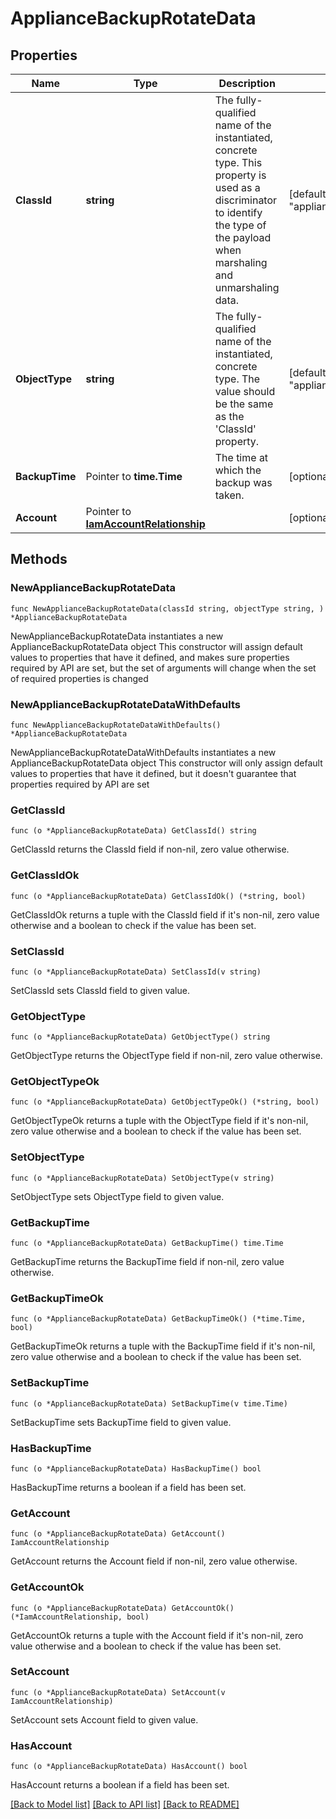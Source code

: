 # ApplianceBackupRotateData

## Properties

Name | Type | Description | Notes
------------ | ------------- | ------------- | -------------
**ClassId** | **string** | The fully-qualified name of the instantiated, concrete type. This property is used as a discriminator to identify the type of the payload when marshaling and unmarshaling data. | [default to "appliance.BackupRotateData"]
**ObjectType** | **string** | The fully-qualified name of the instantiated, concrete type. The value should be the same as the &#39;ClassId&#39; property. | [default to "appliance.BackupRotateData"]
**BackupTime** | Pointer to **time.Time** | The time at which the backup was taken. | [optional] [readonly] 
**Account** | Pointer to [**IamAccountRelationship**](IamAccountRelationship.md) |  | [optional] 

## Methods

### NewApplianceBackupRotateData

`func NewApplianceBackupRotateData(classId string, objectType string, ) *ApplianceBackupRotateData`

NewApplianceBackupRotateData instantiates a new ApplianceBackupRotateData object
This constructor will assign default values to properties that have it defined,
and makes sure properties required by API are set, but the set of arguments
will change when the set of required properties is changed

### NewApplianceBackupRotateDataWithDefaults

`func NewApplianceBackupRotateDataWithDefaults() *ApplianceBackupRotateData`

NewApplianceBackupRotateDataWithDefaults instantiates a new ApplianceBackupRotateData object
This constructor will only assign default values to properties that have it defined,
but it doesn't guarantee that properties required by API are set

### GetClassId

`func (o *ApplianceBackupRotateData) GetClassId() string`

GetClassId returns the ClassId field if non-nil, zero value otherwise.

### GetClassIdOk

`func (o *ApplianceBackupRotateData) GetClassIdOk() (*string, bool)`

GetClassIdOk returns a tuple with the ClassId field if it's non-nil, zero value otherwise
and a boolean to check if the value has been set.

### SetClassId

`func (o *ApplianceBackupRotateData) SetClassId(v string)`

SetClassId sets ClassId field to given value.


### GetObjectType

`func (o *ApplianceBackupRotateData) GetObjectType() string`

GetObjectType returns the ObjectType field if non-nil, zero value otherwise.

### GetObjectTypeOk

`func (o *ApplianceBackupRotateData) GetObjectTypeOk() (*string, bool)`

GetObjectTypeOk returns a tuple with the ObjectType field if it's non-nil, zero value otherwise
and a boolean to check if the value has been set.

### SetObjectType

`func (o *ApplianceBackupRotateData) SetObjectType(v string)`

SetObjectType sets ObjectType field to given value.


### GetBackupTime

`func (o *ApplianceBackupRotateData) GetBackupTime() time.Time`

GetBackupTime returns the BackupTime field if non-nil, zero value otherwise.

### GetBackupTimeOk

`func (o *ApplianceBackupRotateData) GetBackupTimeOk() (*time.Time, bool)`

GetBackupTimeOk returns a tuple with the BackupTime field if it's non-nil, zero value otherwise
and a boolean to check if the value has been set.

### SetBackupTime

`func (o *ApplianceBackupRotateData) SetBackupTime(v time.Time)`

SetBackupTime sets BackupTime field to given value.

### HasBackupTime

`func (o *ApplianceBackupRotateData) HasBackupTime() bool`

HasBackupTime returns a boolean if a field has been set.

### GetAccount

`func (o *ApplianceBackupRotateData) GetAccount() IamAccountRelationship`

GetAccount returns the Account field if non-nil, zero value otherwise.

### GetAccountOk

`func (o *ApplianceBackupRotateData) GetAccountOk() (*IamAccountRelationship, bool)`

GetAccountOk returns a tuple with the Account field if it's non-nil, zero value otherwise
and a boolean to check if the value has been set.

### SetAccount

`func (o *ApplianceBackupRotateData) SetAccount(v IamAccountRelationship)`

SetAccount sets Account field to given value.

### HasAccount

`func (o *ApplianceBackupRotateData) HasAccount() bool`

HasAccount returns a boolean if a field has been set.


[[Back to Model list]](../README.md#documentation-for-models) [[Back to API list]](../README.md#documentation-for-api-endpoints) [[Back to README]](../README.md)


